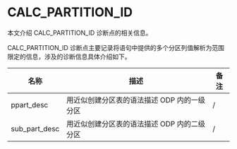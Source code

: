 # CALC_PARTITION_ID

本文介绍 CALC_PARTITION_ID 诊断点的相关信息。

CALC_PARTITION_ID 诊断点主要记录将语句中提供的多个分区列值解析为范围限定的信息，涉及的诊断信息具体介绍如下。

|  名称     |  描述    | 备注     |
|-----------|----------|----------|
| ppart_desc | 用近似创建分区表的语法描述 ODP 内的一级分区 | /  |
| sub_part_desc | 用近似创建分区表的语法描述 ODP 内的二级分区 | /  |
